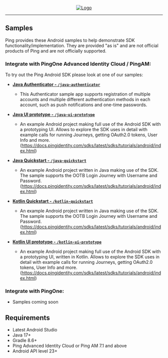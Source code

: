 <p align="center">
  <a href="https://github.com/ForgeRock/sdk-sample-apps">
    <img src="https://cdn.forgerock.com/logo/interim/Logo-PingIdentity-ForgeRock-Hor-FullColor.svg" alt="Logo">
  </a>
  <hr/>
</p>

## Samples

Ping provides these Android samples to help demonstrate SDK functionality/implementation. They are provided "as is" and are not official products of Ping and are not officially supported.

### Integrate with PingOne Advanced Identity Cloud / PingAM:

To try out the Ping Android SDK please look at one of our samples:

- [**Java Authenticator - `/java-authenticator`**](./java-authenticator/)
  
  - This Authenticator sample app supports registration of multiple accounts and multiple different authentication methods in each account, such as push notifications and one-time passwords.

- [**Java UI prototype - `/java-ui-prototype`**](./java-ui-prototype/)
  
  - An example Android project making full use of the Android SDK with a prototyping UI. Allows to explore the SDK uses in detail with example calls for running Journeys, getting OAuth2.0 tokens, User Info and more. 
  (https://docs.pingidentity.com/sdks/latest/sdks/tutorials/android/index.html)

- [**Java Quickstart - `/java-quickstart`**](./java-quickstart/)
  
  - An example Android project written in Java making use of the SDK. The sample supports the OOTB Login Journey with Username and Password. (https://docs.pingidentity.com/sdks/latest/sdks/tutorials/android/index.html)

- [**Kotlin Quickstart - `/kotlin-quickstart`**](./kotlin-quickstart/)
  
  - An example Android project written in Java making use of the SDK. The sample supports the OOTB Login Journey with Username and Password. (https://docs.pingidentity.com/sdks/latest/sdks/tutorials/android/index.html)

- [**Kotlin UI prototype - `/kotlin-ui-prototype`**](./kotlin-ui-prototype/)
  
  - An example Android project making full use of the Android SDK with a prototyping UI, written in Kotlin. Allows to explore the SDK uses in detail with example calls for running Journeys, getting OAuth2.0 tokens, User Info and more. 
  (https://docs.pingidentity.com/sdks/latest/sdks/tutorials/android/index.html)


### Integrate with PingOne:

- Samples coming soon

## Requirements

- Latest Android Studio
- Java 17+
- Gradle 8.6+
- Ping Advanced Identity Cloud or Ping AM 7.1 and above
- Android API level 23+
